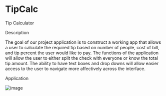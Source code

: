 # TipCalc
Tip Calculator

Description

The goal of our project application is to construct a working app that allows a user to calculate the required tip based on number of people, cost of bill, and tip percent the user would like to pay. The functions of the application will allow the user to either split the check with everyone or know the total tip amount. The ability to have text boxes and drop downs will allow easier access to the user to navigate more affectively across the interface.

Application

![image](https://user-images.githubusercontent.com/26011654/146712536-9c06d104-d523-44f8-9d70-ad997f0124fb.png)

